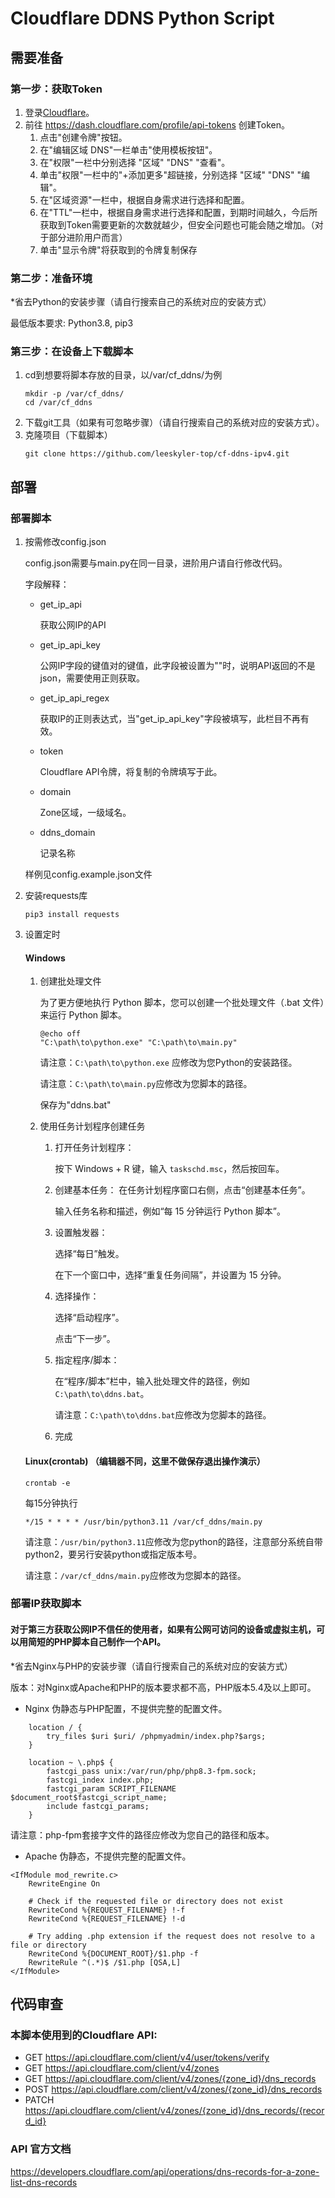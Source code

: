 # Cloudflare DDNS Python Script

## 需要准备

### 第一步：获取Token

1. 登录[Cloudflare](https://dash.cloudflare.com)。
2. 前往 https://dash.cloudflare.com/profile/api-tokens 创建Token。
    1. 点击"创建令牌"按钮。
    2. 在"编辑区域 DNS"一栏单击"使用模板按钮"。
    3. 在"权限"一栏中分别选择 "区域" "DNS" "查看"。
    4. 单击"权限"一栏中的"+添加更多"超链接，分别选择 "区域" "DNS" "编辑"。
    5. 在"区域资源"一栏中，根据自身需求进行选择和配置。
    6. 在"TTL"一栏中，根据自身需求进行选择和配置，到期时间越久，今后所获取到Token需要更新的次数就越少，但安全问题也可能会随之增加。（对于部分进阶用户而言）
    7. 单击"显示令牌"将获取到的令牌复制保存

### 第二步：准备环境

*省去Python的安装步骤（请自行搜索自己的系统对应的安装方式）

最低版本要求: Python3.8, pip3

### 第三步：在设备上下载脚本

1. cd到想要将脚本存放的目录，以/var/cf_ddns/为例
   ```shell
   mkdir -p /var/cf_ddns/
   cd /var/cf_ddns
   ```
2. 下载git工具（如果有可忽略步骤）（请自行搜索自己的系统对应的安装方式）。
3. 克隆项目（下载脚本）
   ```shell
   git clone https://github.com/leeskyler-top/cf-ddns-ipv4.git
   ```

## 部署

### 部署脚本

1. 按需修改config.json

   config.json需要与main.py在同一目录，进阶用户请自行修改代码。

   字段解释：
    - get_ip_api

      获取公网IP的API

    - get_ip_api_key

      公网IP字段的键值对的键值，此字段被设置为""时，说明API返回的不是json，需要使用正则获取。

    - get_ip_api_regex

      获取IP的正则表达式，当"get_ip_api_key"字段被填写，此栏目不再有效。

    - token

      Cloudflare API令牌，将复制的令牌填写于此。

    - domain

      Zone区域，一级域名。

    - ddns_domain

      记录名称

   样例见config.example.json文件
2. 安装requests库
    ```shell
   pip3 install requests
    ```
3. 设置定时
   #### Windows
    1. 创建批处理文件
        
       为了更方便地执行 Python 脚本，您可以创建一个批处理文件（.bat 文件）来运行 Python 脚本。
          ```shell
          @echo off
          "C:\path\to\python.exe" "C:\path\to\main.py"
          ```
       请注意：```C:\path\to\python.exe``` 应修改为您Python的安装路径。
        
       请注意：```C:\path\to\main.py```应修改为您脚本的路径。
        
       保存为"ddns.bat"
    2. 使用任务计划程序创建任务
        
        1. 打开任务计划程序：
        
           按下 Windows + R 键，输入 ```taskschd.msc```，然后按回车。
        
        2. 创建基本任务：
           在任务计划程序窗口右侧，点击“创建基本任务”。
            
           输入任务名称和描述，例如“每 15 分钟运行 Python 脚本”。
            
        3. 设置触发器：
            
           选择“每日”触发。
            
           在下一个窗口中，选择“重复任务间隔”，并设置为 15 分钟。
            
        4. 选择操作：
            
           选择“启动程序”。
            
           点击“下一步”。
            
        5. 指定程序/脚本：
            
           在“程序/脚本”栏中，输入批处理文件的路径，例如 ```C:\path\to\ddns.bat```。
            
           请注意：```C:\path\to\ddns.bat```应修改为您脚本的路径。
            
        6. 完成
        
   #### Linux(crontab) （编辑器不同，这里不做保存退出操作演示）
   ```shell
   crontab -e
   ```
   每15分钟执行
   ```shell
   */15 * * * * /usr/bin/python3.11 /var/cf_ddns/main.py
   ```
    请注意：```/usr/bin/python3.11```应修改为您python的路径，注意部分系统自带python2，要另行安装python或指定版本号。
    
    请注意：```/var/cf_ddns/main.py```应修改为您脚本的路径。
    
### 部署IP获取脚本
            
#### 对于第三方获取公网IP不信任的使用者，如果有公网可访问的设备或虚拟主机，可以用简短的PHP脚本自己制作一个API。
            
*省去Nginx与PHP的安装步骤（请自行搜索自己的系统对应的安装方式）
            
版本：对Nginx或Apache和PHP的版本要求都不高，PHP版本5.4及以上即可。
            
- Nginx 伪静态与PHP配置，不提供完整的配置文件。
            
```
    location / {
        try_files $uri $uri/ /phpmyadmin/index.php?$args;
    }

    location ~ \.php$ {
        fastcgi_pass unix:/var/run/php/php8.3-fpm.sock;
        fastcgi_index index.php;
        fastcgi_param SCRIPT_FILENAME $document_root$fastcgi_script_name;
        include fastcgi_params;
    }
```
请注意：php-fpm套接字文件的路径应修改为您自己的路径和版本。

- Apache 伪静态，不提供完整的配置文件。

```
<IfModule mod_rewrite.c>
    RewriteEngine On

    # Check if the requested file or directory does not exist
    RewriteCond %{REQUEST_FILENAME} !-f
    RewriteCond %{REQUEST_FILENAME} !-d

    # Try adding .php extension if the request does not resolve to a file or directory
    RewriteCond %{DOCUMENT_ROOT}/$1.php -f
    RewriteRule ^(.*)$ /$1.php [QSA,L]
</IfModule>
```

## 代码审查

### 本脚本使用到的Cloudflare API:

- GET https://api.cloudflare.com/client/v4/user/tokens/verify
- GET https://api.cloudflare.com/client/v4/zones
- GET https://api.cloudflare.com/client/v4/zones/{zone_id}/dns_records
- POST https://api.cloudflare.com/client/v4/zones/{zone_id}/dns_records
- PATCH https://api.cloudflare.com/client/v4/zones/{zone_id}/dns_records/{record_id}

### API 官方文档
https://developers.cloudflare.com/api/operations/dns-records-for-a-zone-list-dns-records